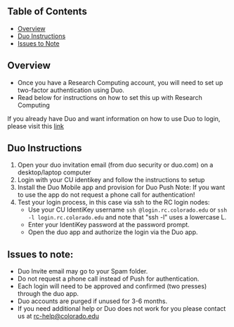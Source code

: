 ## Table of Contents

- [Overview](#overview)
- [Duo Instructions](#duo-instructions)
- [Issues to Note](#issues-to-note)

## Overview

- Once you have a Research Computing account, you will need to set up two-factor authentication using Duo.
- Read below for instructions on how to set this up with Research Computing

If you already have Duo and want information on how to use Duo to login, please visit this [link](https://github.com/ResearchComputing/Research-Computing-User-Tutorials/wiki/Logging-in-with-duo)


## Duo Instructions

1. Open your duo invitation email (from duo security or duo.com) on a desktop/laptop computer
2. Login with your CU identikey and follow the instructions to setup 
3. Install the Duo Mobile app and provision for Duo Push
         Note: If you want to use the app do not request a phone call for authentication!
4. Test your login process, in this case via ssh to the RC login nodes:
   * Use your CU IdentiKey username `ssh @login.rc.colorado.edu` or `ssh -l login.rc.colorado.edu` and note that "ssh -l" uses a lowercase L.
   *  Enter your IdentiKey password at the password prompt.
   *  Open the duo app and authorize the login via the Duo app.

## Issues to note:

* Duo Invite email may go to your Spam folder.
* Do not request a phone call instead of Push for authentication.
* Each login will need to be approved and confirmed (two presses) through the duo app.
* Duo accounts are purged if unused for 3-6 months.
* If you need additional help or Duo does not work for you please contact us at rc-help@colorado.edu

